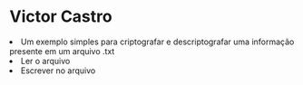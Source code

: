 <h1>Victor Castro</h1>

<li>Um exemplo simples para criptografar e descriptografar uma informação presente em um arquivo .txt</li>
<li>Ler o arquivo</li>
<li>Escrever no arquivo</li>
